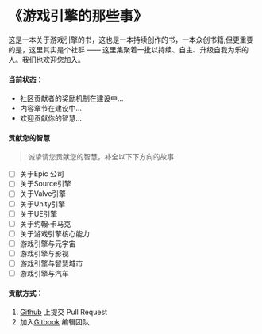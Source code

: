 # 《游戏引擎的那些事》

这是一本关于游戏引擎的书，这也是一本持续创作的书，一本众创书籍,但更重要的是，这里其实是个社群 —— 这里集聚着一批以持续、自主、升级自我为乐的人。我们也欢迎您加入。

#### 当前状态：

* 社区贡献者的奖励机制在建设中...
* 内容章节在建设中...
* 欢迎贡献你的智慧...

#### 贡献您的智慧

> 诚挚请您贡献您的智慧，补全以下下方向的故事

* [ ] 关于Epic 公司
* [ ] 关于Source引擎
* [ ] 关于Valve引擎
* [ ] 关于Unity引擎
* [ ] 关于UE引擎
* [ ] 关于约翰·卡马克
* [ ] 关于游戏引擎核心能力
* [ ] 游戏引擎与元宇宙
* [ ] 游戏引擎与影视
* [ ] 游戏引擎与智慧城市
* [ ] 游戏引擎与汽车

#### 贡献方式：

1. [Github](https://github.com/SaudM/Game-engine-things) 上提交 Pull Request
2. 加入[Gitbook](https://app.gitbook.com/invite/6QpWF9RhvaYyobfH56gh/gdjTnKxabuiRxqq3j8IK) 编辑团队
